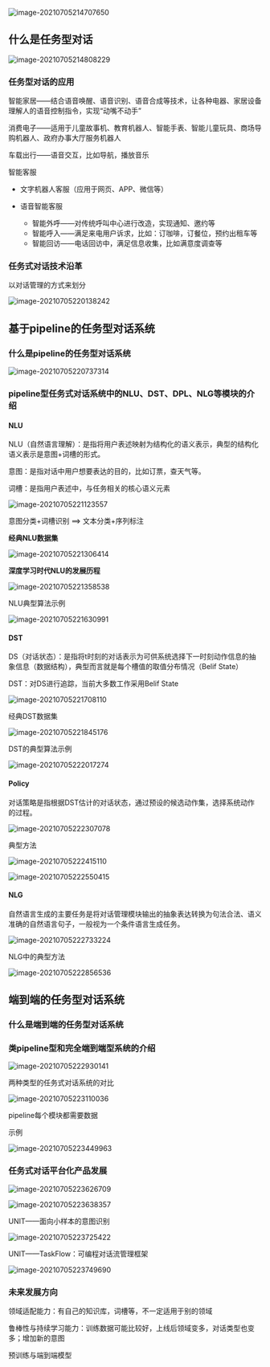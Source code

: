 ![image-20210705214707650](img/image-20210705214707650.png)

## 什么是任务型对话

![image-20210705214808229](img/image-20210705214808229.png)

### 任务型对话的应用

智能家居——结合语音唤醒、语音识别、语音合成等技术，让各种电器、家居设备理解人的语音控制指令，实现“动嘴不动手”

消费电子——适用于儿童故事机、教育机器人、智能手表、智能儿童玩具、商场导购机器人、政府办事大厅服务机器人

车载出行——语音交互，比如导航，播放音乐

智能客服

- 文字机器人客服（应用于网页、APP、微信等）

- 语音智能客服

  - 智能外呼——对传统呼叫中心进行改造，实现通知、邀约等
  - 智能呼入——满足来电用户诉求，比如：订咖啡，订餐位，预约出租车等
  - 智能回访——电话回访中，满足信息收集，比如满意度调查等

  

### 任务式对话技术沿革

以对话管理的方式来划分

![image-20210705220138242](img/image-20210705220138242.png)



## 基于pipeline的任务型对话系统

### 什么是pipeline的任务型对话系统

![image-20210705220737314](img/image-20210705220737314.png)



### pipeline型任务式对话系统中的NLU、DST、DPL、NLG等模块的介绍

#### NLU

NLU（自然语言理解）：是指将用户表述映射为结构化的语义表示，典型的结构化语义表示是意图+词槽的形式。

意图：是指对话中用户想要表达的目的，比如订票，查天气等。

词槽：是指用户表述中，与任务相关的核心语义元素

![image-20210705221123557](img/image-20210705221123557.png)

意图分类+词槽识别 ==> 文本分类+序列标注



**经典NLU数据集**

![image-20210705221306414](img/image-20210705221306414.png)

**深度学习时代NLU的发展历程**

![image-20210705221358538](img/image-20210705221358538.png)

NLU典型算法示例

![image-20210705221630991](img/image-20210705221630991.png)

#### DST

DS（对话状态）：是指将t时刻的对话表示为可供系统选择下一时刻动作信息的抽象信息（数据结构），典型而言就是每个槽值的取值分布情况（Belif State）

DST：对DS进行追踪，当前大多数工作采用Belif State

![image-20210705221708110](img/image-20210705221708110.png)

经典DST数据集

![image-20210705221845176](img/image-20210705221845176.png)

DST的典型算法示例

![image-20210705222017274](img/image-20210705222017274.png)

#### Policy

对话策略是指根据DST估计的对话状态，通过预设的候选动作集，选择系统动作的过程。

![image-20210705222307078](img/image-20210705222307078.png)

典型方法

![image-20210705222415110](img/image-20210705222415110.png)

![image-20210705222550415](img/image-20210705222550415.png)

#### NLG

自然语言生成的主要任务是将对话管理模块输出的抽象表达转换为句法合法、语义准确的自然语言句子，一般视为一个条件语言生成任务。

![image-20210705222733224](img/image-20210705222733224.png)

NLG中的典型方法

![image-20210705222856536](img/image-20210705222856536.png)



## 端到端的任务型对话系统

### 什么是端到端的任务型对话系统

### 类pipeline型和完全端到端型系统的介绍

![image-20210705222930141](img/image-20210705222930141.png)

两种类型的任务式对话系统的对比

![image-20210705223110036](img/image-20210705223110036.png)

pipeline每个模块都需要数据

示例

![image-20210705223449963](img/image-20210705223449963.png)



### 任务式对话平台化产品发展

![image-20210705223626709](img/image-20210705223626709.png)

![image-20210705223638357](img/image-20210705223638357.png)

UNIT——面向小样本的意图识别

![image-20210705223725422](img/image-20210705223725422.png)

UNIT——TaskFlow：可编程对话流管理框架

![image-20210705223749690](img/image-20210705223749690.png)



### 未来发展方向

领域适配能力：有自己的知识库，词槽等，不一定适用于别的领域

鲁棒性与持续学习能力：训练数据可能比较好，上线后领域变多，对话类型也变多；增加新的意图

预训练与端到端模型

